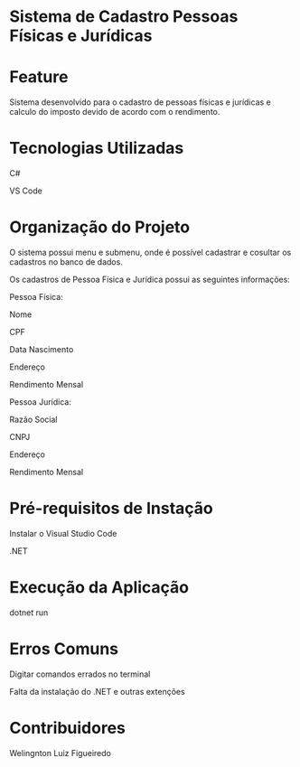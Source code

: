 # Sistema de Cadastro Pessoas Físicas e Jurídicas

# Feature

Sistema desenvolvido para o cadastro de pessoas físicas e jurídicas e calculo do imposto devido de acordo com o rendimento.

# Tecnologias Utilizadas

C#

VS Code

# Organização do Projeto

O sistema possui menu e submenu, onde é possível cadastrar e cosultar os cadastros no banco de dados.

Os cadastros de Pessoa Física e Jurídica possui as seguintes informações:

Pessoa Física:

Nome

CPF

Data Nascimento

Endereço

Rendimento Mensal

Pessoa Jurídica:

Razão Social

CNPJ

Endereço

Rendimento Mensal

# Pré-requisitos de Instação 

Instalar o Visual Studio Code

.NET

# Execução da Aplicação

dotnet run

# Erros Comuns

Digitar comandos errados no terminal

Falta da instalação do .NET e outras extenções

# Contribuidores

Welingnton Luiz Figueiredo

